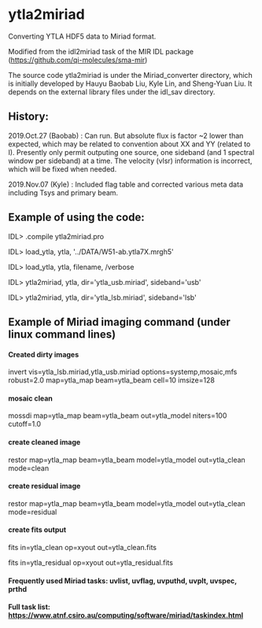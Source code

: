 # ytla2miriad
Converting YTLA HDF5 data to Miriad format.

Modified from the idl2miriad task of the MIR IDL package (https://github.com/qi-molecules/sma-mir)

The source code ytla2miriad is under the Miriad_converter directory, which is initially developed by Hauyu Baobab Liu, Kyle Lin, and Sheng-Yuan Liu.
It depends on the external library files under the idl_sav directory.


## History: 

2019.Oct.27 (Baobab) : Can run. But absolute flux is factor ~2 lower than expected, 
                       which may be related to convention about XX and YY (related to I).
                       Presently only permit outputing one source, one sideband (and 1 spectral window per sideband)
                       at a time. The velocity (vlsr) information is incorrect, which will be fixed when needed.
                       
2019.Nov.07 (Kyle) : Included flag table and corrected various meta data including Tsys and primary beam. 


## Example of using the code:

IDL> .compile ytla2miriad.pro

IDL> load_ytla, ytla, '../DATA/W51-ab.ytla7X.mrgh5'

IDL> load_ytla, ytla, filename, /verbose

IDL> ytla2miriad, ytla, dir='ytla_usb.miriad', sideband='usb'

IDL> ytla2miriad, ytla, dir='ytla_lsb.miriad', sideband='lsb'


## Example of Miriad imaging command (under linux command lines)
#### Created dirty images
invert vis=ytla_lsb.miriad,ytla_usb.miriad options=systemp,mosaic,mfs robust=2.0 map=ytla_map beam=ytla_beam cell=10 imsize=128
#### mosaic clean
mossdi map=ytla_map beam=ytla_beam out=ytla_model niters=100 cutoff=1.0
#### create cleaned image
restor map=ytla_map beam=ytla_beam model=ytla_model out=ytla_clean mode=clean
#### create residual image
restor map=ytla_map beam=ytla_beam model=ytla_model out=ytla_clean mode=residual
#### create fits output
fits in=ytla_clean op=xyout out=ytla_clean.fits

fits in=ytla_residual op=xyout out=ytla_residual.fits

#### Frequently used Miriad tasks: uvlist, uvflag, uvputhd, uvplt, uvspec, prthd

#### Full task list: https://www.atnf.csiro.au/computing/software/miriad/taskindex.html

